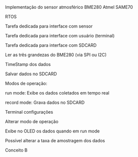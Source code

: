 Implementação do sensor atmosférico BME280 Atmel SAME70

RTOS

Tarefa dedicada para interface com sensor

Tarefa dedicada para interface com usuário (terminal)

Tarefa dedicada para interface com SDCARD

Ler as três grandezas do BME280 (via SPI ou I2C)

TimeStamp dos dados

Salvar dados no SDCARD

Modos de operação:

run mode: Exibe os dados coletados em tempo real

record mode: Grava dados no SDCARD

Terminal configurações

Alterar modo de operação


Exibe no OLED os dados quando em run mode

Possível alterar a taxa de amostragem dos dados



Conceito B
